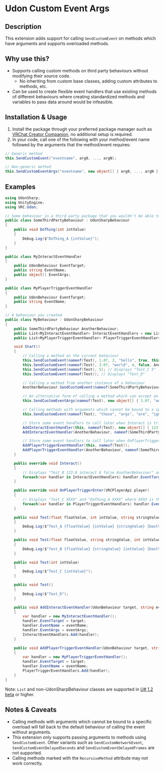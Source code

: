 # Udon Custom Event Args
## Description
This extension adds support for calling `SendCustomEvent` on methods which have arguments and supports overloaded methods.

## Why use this?
 - Supports calling custom methods on third party behaviours without modifying their source code.
   - No inheriting from custom base classes, adding custom attributes to methods, etc.
 - Can be used to create flexible event handlers that use existing methods of different behaviours where creating standardized methods and variables to pass data around would be infeasible.

## Installation & Usage
1. Install the package through your preferred package manager such as [VRChat Creator Companion](https://ngenesis.github.io/UdonCustomEventArgs/index.json), no additional setup is required.
2. In your code, call one of the following with your method/event name followed by the arguments that the method/event requires:
```csharp
// Generic method
this.SendCustomEvent("eventname", arg0, ..., argN);

// Non-generic method
this.SendCustomEventArgs("eventname", new object[] { arg0, ..., argN });
```

## Examples
```csharp
using UdonSharp;
using UnityEngine;
using VRC.Udon;

// Some behaviour in a third party package that you wouldn't be able to modify the source code of
public class SomeThirdPartyBehaviour : UdonSharpBehaviour
{
    public void DoThing(int intValue)
    {
        Debug.Log($"DoThing_A {intValue}");
    }
}

public class MyInteractEventHandler
{
    public UdonBehaviour EventTarget;
    public string EventName;
    public object[] EventArgs;
}

public class MyPlayerTriggerEventHandler
{
    public UdonBehaviour EventTarget;
    public string EventName;
}

// A behaviour you created
public class MyBehaviour : UdonSharpBehaviour
{
    public SomeThirdPartyBehaviour AnotherBehaviour;
    public List<MyInteractEventHandler> InteractEventHandlers = new List<MyInteractEventHandler>();
    public List<MyPlayerTriggerEventHandler> PlayerTriggerEventHandlers = new List<MyPlayerTriggerEventHandler>();

    void Start()
    {
        // Calling a method on the current behaviour
        this.SendCustomEvent(nameof(Test), 1.0f, 2, "hello", true, this); // Displays "Test_A 1.0 2 hello true ThisBehaviour"
        this.SendCustomEvent(nameof(Test), 3.0f, "world", 4, false, AnotherBehaviour); // Displays "Test_B 3.0 world 4 false AnotherBehaviour"
        this.SendCustomEvent(nameof(Test), 5); // Displays "Test_C 5"
        this.SendCustomEvent(nameof(Test)); // Displays "Test_D"

        // Calling a method from another instance of a behaviour
        AnotherBehaviour.SendCustomEvent(nameof(SomeThirdPartyBehaviour.DoThing), 6); // Displays "DoThing_A 6"

        // An alternative form of calling a method which can accept an object array containing each method argument
        this.SendCustomEventArgs(nameof(Test), new object[] { 3.0f, "world", 4, false, AnotherBehaviour }); // Displays "Test_B 3.0 world 4 false AnotherBehaviour"

        // Calling methods with arguments which cannot be bound to a specific overload will fall back to the default behaviour of calling the event without arguments
        this.SendCustomEvent(nameof(Test), "these", "args", "are", "ignored"); // Displays "Test_D"

        // Store some event handlers to call later when Interact is triggered
        AddInteractEventHandler(this, nameof(Test), new object[] { 123.0f, "interact", 6, false, AnotherBehaviour });
        AddInteractEventHandler(AnotherBehaviour, nameof(SomeThirdPartyBehaviour.DoThing), new object[] { 42 });

        // Store some event handlers to call later when OnPlayerTriggerEnter is triggered
        AddPlayerTriggerEventHandler(this, nameof(Test));
        AddPlayerTriggerEventHandler(AnotherBehaviour, nameof(SomeThirdPartyBehaviour.DoThing));
    }

    public override void Interact()
    {
        // Displays "Test_B 123.0 interact 6 false AnotherBehaviour" and "DoThing_A 42"
        foreach(var handler in InteractEventHandlers) handler.EventTarget.SendCustomEventArgs(handler.EventName, handler.EventArgs);
    }

    public override void OnPlayerTriggerEnter(VRCPlayerApi player)
    {
        // Displays "Test_C XXXX" and "DoThing_A XXXX" where XXXX is the playerId that was passed in
        foreach(var handler in PlayerTriggerEventHandlers) handler.EventTarget.SendCustomEvent(handler.EventName, player.playerId);
    }

    public void Test(float floatValue, int intValue, string stringValue, bool boolValue, UdonSharpBehaviour behaviourValue)
    {
        Debug.Log($"Test_A {floatValue} {intValue} {stringValue} {boolValue} {behaviourValue.name}");
    }

    public void Test(float floatValue, string stringValue, int intValue, bool boolValue, UdonBehaviour behaviourValue)
    {
        Debug.Log($"Test_B {floatValue} {stringValue} {intValue} {boolValue} {behaviourValue.name}");
    }

    public void Test(int intValue)
    {
        Debug.Log($"Test_C {intValue}");
    }

    public void Test()
    {
        Debug.Log($"Test_D");
    }

    public void AddInteractEventHandler(UdonBehaviour target, string eventName, object[] eventArgs)
    {
        var handler = new MyInteractEventHandler();
        handler.EventTarget = target;
        handler.EventName = eventName;
        handler.EventArgs = eventArgs;
        InteractEventHandlers.Add(handler);
    }

    public void AddPlayerTriggerEventHandler(UdonBehaviour target, string eventName)
    {
        var handler = new MyPlayerTriggerEventHandler();
        handler.EventTarget = target;
        handler.EventName = eventName;
        PlayerTriggerEventHandlers.Add(handler);
    }
}
```
Note: `List` and non-UdonSharpBehaviour classes are supported in [U# 1.2 beta](https://github.com/MerlinVR/UdonSharp/releases) or higher.

## Notes & Caveats
 - Calling methods with arguments which cannot be bound to a specific overload will fall back to the default behaviour of calling the event without arguments.
 - This extension only supports passing arguments to methods using `SendCustomEvent`.  Other variants such as `SendCustomNetworkEvent`, `SendCustomEventDelayedSeconds` and `SendCustomEventDelayedFrames` are not supported.
 - Calling methods marked with the `RecursiveMethod` attribute may not work correctly.
